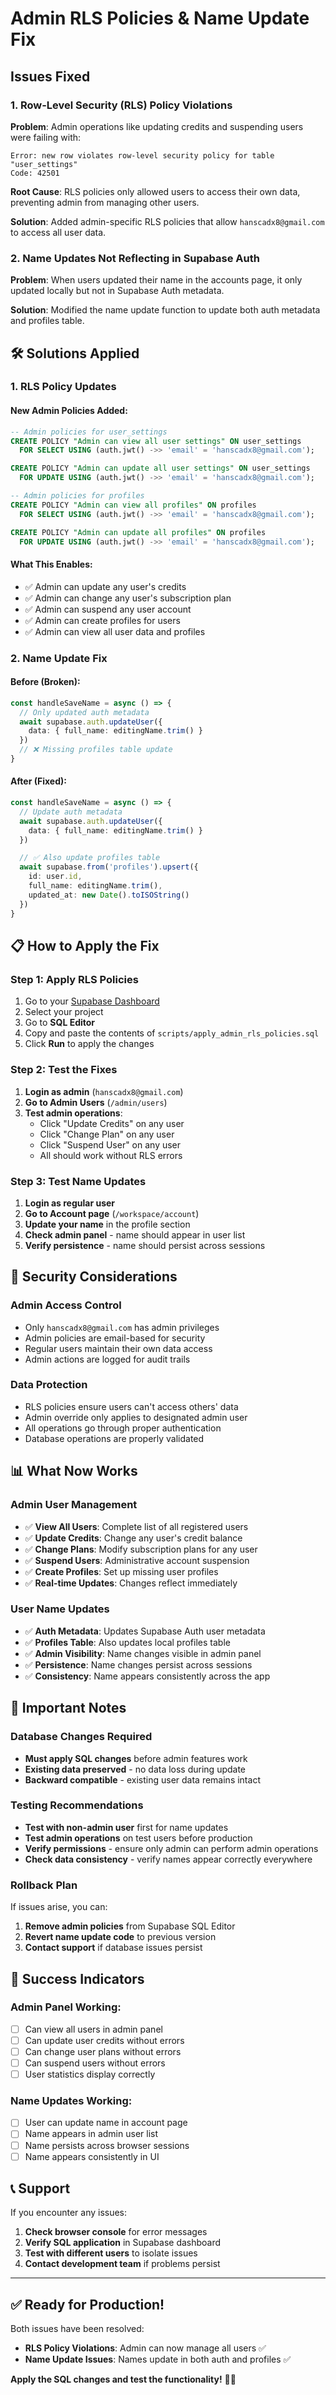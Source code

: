 # Admin RLS Policies & Name Update Fix

## Issues Fixed

### 1. Row-Level Security (RLS) Policy Violations

**Problem**: Admin operations like updating credits and suspending users were failing with:
```
Error: new row violates row-level security policy for table "user_settings"
Code: 42501
```

**Root Cause**: RLS policies only allowed users to access their own data, preventing admin from managing other users.

**Solution**: Added admin-specific RLS policies that allow `hanscadx8@gmail.com` to access all user data.

### 2. Name Updates Not Reflecting in Supabase Auth

**Problem**: When users updated their name in the accounts page, it only updated locally but not in Supabase Auth metadata.

**Solution**: Modified the name update function to update both auth metadata and profiles table.

## 🛠️ **Solutions Applied**

### 1. RLS Policy Updates

#### New Admin Policies Added:
```sql
-- Admin policies for user_settings
CREATE POLICY "Admin can view all user settings" ON user_settings
  FOR SELECT USING (auth.jwt() ->> 'email' = 'hanscadx8@gmail.com');

CREATE POLICY "Admin can update all user settings" ON user_settings
  FOR UPDATE USING (auth.jwt() ->> 'email' = 'hanscadx8@gmail.com');

-- Admin policies for profiles
CREATE POLICY "Admin can view all profiles" ON profiles
  FOR SELECT USING (auth.jwt() ->> 'email' = 'hanscadx8@gmail.com');

CREATE POLICY "Admin can update all profiles" ON profiles
  FOR UPDATE USING (auth.jwt() ->> 'email' = 'hanscadx8@gmail.com');
```

#### What This Enables:
- ✅ Admin can update any user's credits
- ✅ Admin can change any user's subscription plan
- ✅ Admin can suspend any user account
- ✅ Admin can create profiles for users
- ✅ Admin can view all user data and profiles

### 2. Name Update Fix

#### Before (Broken):
```typescript
const handleSaveName = async () => {
  // Only updated auth metadata
  await supabase.auth.updateUser({
    data: { full_name: editingName.trim() }
  })
  // ❌ Missing profiles table update
}
```

#### After (Fixed):
```typescript
const handleSaveName = async () => {
  // Update auth metadata
  await supabase.auth.updateUser({
    data: { full_name: editingName.trim() }
  })

  // ✅ Also update profiles table
  await supabase.from('profiles').upsert({
    id: user.id,
    full_name: editingName.trim(),
    updated_at: new Date().toISOString()
  })
}
```

## 📋 **How to Apply the Fix**

### Step 1: Apply RLS Policies
1. Go to your [Supabase Dashboard](https://supabase.com/dashboard)
2. Select your project
3. Go to **SQL Editor**
4. Copy and paste the contents of `scripts/apply_admin_rls_policies.sql`
5. Click **Run** to apply the changes

### Step 2: Test the Fixes
1. **Login as admin** (`hanscadx8@gmail.com`)
2. **Go to Admin Users** (`/admin/users`)
3. **Test admin operations**:
   - Click "Update Credits" on any user
   - Click "Change Plan" on any user
   - Click "Suspend User" on any user
   - All should work without RLS errors

### Step 3: Test Name Updates
1. **Login as regular user**
2. **Go to Account page** (`/workspace/account`)
3. **Update your name** in the profile section
4. **Check admin panel** - name should appear in user list
5. **Verify persistence** - name should persist across sessions

## 🔐 **Security Considerations**

### Admin Access Control
- Only `hanscadx8@gmail.com` has admin privileges
- Admin policies are email-based for security
- Regular users maintain their own data access
- Admin actions are logged for audit trails

### Data Protection
- RLS policies ensure users can't access others' data
- Admin override only applies to designated admin user
- All operations go through proper authentication
- Database operations are properly validated

## 📊 **What Now Works**

### Admin User Management
- ✅ **View All Users**: Complete list of all registered users
- ✅ **Update Credits**: Change any user's credit balance
- ✅ **Change Plans**: Modify subscription plans for any user
- ✅ **Suspend Users**: Administrative account suspension
- ✅ **Create Profiles**: Set up missing user profiles
- ✅ **Real-time Updates**: Changes reflect immediately

### User Name Updates
- ✅ **Auth Metadata**: Updates Supabase Auth user metadata
- ✅ **Profiles Table**: Also updates local profiles table
- ✅ **Admin Visibility**: Name changes visible in admin panel
- ✅ **Persistence**: Name changes persist across sessions
- ✅ **Consistency**: Name appears consistently across the app

## 🚨 **Important Notes**

### Database Changes Required
- **Must apply SQL changes** before admin features work
- **Existing data preserved** - no data loss during update
- **Backward compatible** - existing user data remains intact

### Testing Recommendations
- **Test with non-admin user** first for name updates
- **Test admin operations** on test users before production
- **Verify permissions** - ensure only admin can perform admin operations
- **Check data consistency** - verify names appear correctly everywhere

### Rollback Plan
If issues arise, you can:
1. **Remove admin policies** from Supabase SQL Editor
2. **Revert name update code** to previous version
3. **Contact support** if database issues persist

## 🎉 **Success Indicators**

### Admin Panel Working:
- [ ] Can view all users in admin panel
- [ ] Can update user credits without errors
- [ ] Can change user plans without errors
- [ ] Can suspend users without errors
- [ ] User statistics display correctly

### Name Updates Working:
- [ ] User can update name in account page
- [ ] Name appears in admin user list
- [ ] Name persists across browser sessions
- [ ] Name appears consistently in UI

## 📞 **Support**

If you encounter any issues:
1. **Check browser console** for error messages
2. **Verify SQL application** in Supabase dashboard
3. **Test with different users** to isolate issues
4. **Contact development team** if problems persist

---

## ✅ **Ready for Production!**

Both issues have been resolved:
- **RLS Policy Violations**: Admin can now manage all users ✅
- **Name Update Issues**: Names update in both auth and profiles ✅

**Apply the SQL changes and test the functionality!** 🎯✨
